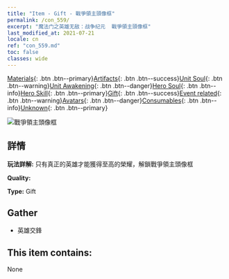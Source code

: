```yaml
---
title: "Item - Gift - 戰爭領主頭像框"
permalink: /con_559/
excerpt: "魔法门之英雄无敌：战争纪元  戰爭領主頭像框"
last_modified_at: 2021-07-21
locale: cn
ref: "con_559.md"
toc: false
classes: wide
---
```

 [Materials](/ItemsCN/){: .btn .btn--primary}[Artifacts](/ItemsCN/Artifacts/){: .btn .btn--success}[Unit Soul](/ItemsCN/UnitSoul/){: .btn .btn--warning}[Unit Awakening](/ItemsCN/UnitAwakening/){: .btn .btn--danger}[Hero Soul](/ItemsCN/HeroSoul/){: .btn .btn--info}[Hero Skill](/ItemsCN/HeroSkill/){: .btn .btn--primary}[Gift](/ItemsCN/Gift/){: .btn .btn--success}[Event related](/ItemsCN/Events/){: .btn .btn--warning}[Avatars](/ItemsCN/Avatars/){: .btn .btn--danger}[Consumables](/ItemsCN/Consumables/){: .btn .btn--info}[Unknown](/ItemsCN/Unknown/){: .btn .btn--primary}

 ![戰爭領主頭像框](/images/a/avatarFrame_9.png)

## 詳情
 **玩法詳解:** 只有真正的英雄才能獲得至高的榮耀，解鎖戰爭領主頭像框

 **Quality:** 

 **Type:** Gift

## Gather

*    英雄交鋒 

## This item contains:

  None

